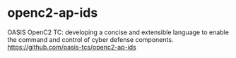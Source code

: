 # openc2-ap-ids
OASIS OpenC2 TC: developing a concise and extensible language to enable the command and control of cyber defense components. https://github.com/oasis-tcs/openc2-ap-ids
